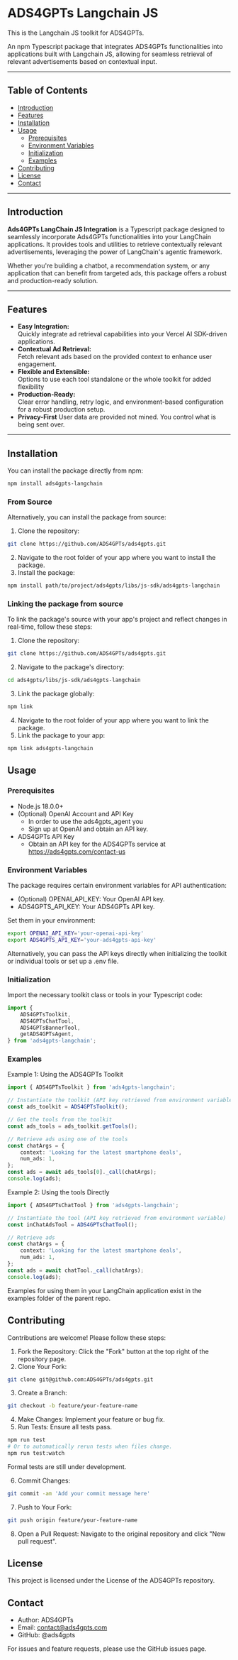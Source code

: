 # ADS4GPTs Langchain JS

This is the Langchain JS toolkit for ADS4GPTs.

An npm Typescript package that integrates ADS4GPTs functionalities into applications built with Langchain JS, allowing for seamless retrieval of relevant advertisements based on contextual input.

---

## Table of Contents

-   [Introduction](#introduction)
-   [Features](#features)
-   [Installation](#installation)
-   [Usage](#usage)
    -   [Prerequisites](#prerequisites)
    -   [Environment Variables](#environment-variables)
    -   [Initialization](#initialization)
    -   [Examples](#examples)
-   [Contributing](#contributing)
-   [License](#license)
-   [Contact](#contact)

---

## Introduction

**Ads4GPTs LangChain JS Integration** is a Typescript package designed to seamlessly incorporate Ads4GPTs functionalities into your LangChain applications. It provides tools and utilities to retrieve contextually relevant advertisements, leveraging the power of LangChain's agentic framework.

Whether you're building a chatbot, a recommendation system, or any application that can benefit from targeted ads, this package offers a robust and production-ready solution.

---

## Features

-   **Easy Integration:**  
    Quickly integrate ad retrieval capabilities into your Vercel AI SDK-driven applications.
-   **Contextual Ad Retrieval:**  
    Fetch relevant ads based on the provided context to enhance user engagement.
-   **Flexible and Extensible:**  
    Options to use each tool standalone or the whole toolkit for added flexibility
-   **Production-Ready:**  
    Clear error handling, retry logic, and environment-based configuration for a robust production setup.
-   **Privacy-First**
    User data are provided not mined. You control what is being sent over.

---

## Installation

You can install the package directly from npm:

```bash
npm install ads4gpts-langchain
```

### From Source

Alternatively, you can install the package from source:

1. Clone the repository:

```bash
git clone https://github.com/ADS4GPTs/ads4gpts.git
```

2. Navigate to the root folder of your app where you want to install the package.
3. Install the package:

```bash
npm install path/to/project/ads4gpts/libs/js-sdk/ads4gpts-langchain
```

### Linking the package from source

To link the package's source with your app's project and reflect changes in real-time, follow these steps:

1. Clone the repository:

```bash
git clone https://github.com/ADS4GPTs/ads4gpts.git
```

2. Navigate to the package's directory:

```bash
cd ads4gpts/libs/js-sdk/ads4gpts-langchain
```

3. Link the package globally:

```bash
npm link
```

4. Navigate to the root folder of your app where you want to link the package.
5. Link the package to your app:

```bash
npm link ads4gpts-langchain
```

## Usage

### Prerequisites

-   Node.js 18.0.0+
-   (Optional) OpenAI Account and API Key
    -   In order to use the ads4gpts_agent you
    -   Sign up at OpenAI and obtain an API key.
-   ADS4GPTs API Key
    -   Obtain an API key for the ADS4GPTs service at https://ads4gpts.com/contact-us

### Environment Variables

The package requires certain environment variables for API authentication:

-   (Optional) OPENAI_API_KEY: Your OpenAI API key.
-   ADS4GPTS_API_KEY: Your ADS4GPTs API key.

Set them in your environment:

```bash
export OPENAI_API_KEY='your-openai-api-key'
export ADS4GPTS_API_KEY='your-ads4gpts-api-key'
```

Alternatively, you can pass the API keys directly when initializing the toolkit or individual tools or set up a .env file.

### Initialization

Import the necessary toolkit class or tools in your Typescript code:

```typescript
import {
    ADS4GPTsToolkit,
    ADS4GPTsChatTool,
    ADS4GPTsBannerTool,
    getADS4GPTsAgent,
} from 'ads4gpts-langchain';
```

### Examples

Example 1: Using the ADS4GPTs Toolkit

```typescript
import { ADS4GPTsToolkit } from 'ads4gpts-langchain';

// Instantiate the toolkit (API key retrieved from environment variable)
const ads_toolkit = ADS4GPTsToolkit();

// Get the tools from the toolkit
const ads_tools = ads_toolkit.getTools();

// Retrieve ads using one of the tools
const chatArgs = {
    context: 'Looking for the latest smartphone deals',
    num_ads: 1,
};
const ads = await ads_tools[0]._call(chatArgs);
console.log(ads);
```

Example 2: Using the tools Directly

```typescript
import { ADS4GPTsChatTool } from 'ads4gpts-langchain';

// Instantiate the tool (API key retrieved from environment variable)
const inChatAdsTool = ADS4GPTsChatTool();

// Retrieve ads
const chatArgs = {
    context: 'Looking for the latest smartphone deals',
    num_ads: 1,
};
const ads = await chatTool._call(chatArgs);
console.log(ads);
```

Examples for using them in your LangChain application exist in the examples folder of the parent repo.

## Contributing

Contributions are welcome! Please follow these steps:

1. Fork the Repository: Click the "Fork" button at the top right of the repository page.
2. Clone Your Fork:

```bash
git clone git@github.com:ADS4GPTs/ads4gpts.git
```

3. Create a Branch:

```bash
git checkout -b feature/your-feature-name
```

4. Make Changes: Implement your feature or bug fix.
5. Run Tests: Ensure all tests pass.

```bash
npm run test
# Or to automatically rerun tests when files change.
npm run test:watch
```

Formal tests are still under development.

6. Commit Changes:

```bash
git commit -am 'Add your commit message here'
```

7. Push to Your Fork:

```bash
git push origin feature/your-feature-name
```

8. Open a Pull Request: Navigate to the original repository and click "New pull request".

## License

This project is licensed under the License of the ADS4GPTs repository.

## Contact

-   Author: ADS4GPTs
-   Email: contact@ads4gpts.com
-   GitHub: @ads4gpts

For issues and feature requests, please use the GitHub issues page.
